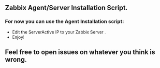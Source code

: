 ## Zabbix Agent/Server Installation Script.

### For now you can use the Agent Installation script:
- Edit the ServerActive IP to your Zabbix Server .
- Enjoy!

## Feel free to open issues on whatever you think is wrong.
